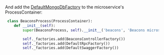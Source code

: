 
And add the [DefaultMongoDbFactory](../../../toolkit_api/python/mongodb/build/default_mongodb_factory/) to the microservice's ProcessContainer:

```python
 class BeaconsProcess(ProcessContainer):
    def __init__(self):
        super(BeaconsProcess, self).__init__('beacons', 'Beacons microservice')

        self._factories.add(BeaconsControllerFactory())
        self._factories.add(DefaultRpcFactory())
        self._factories.add(DefaultSwaggerFactory())
```
